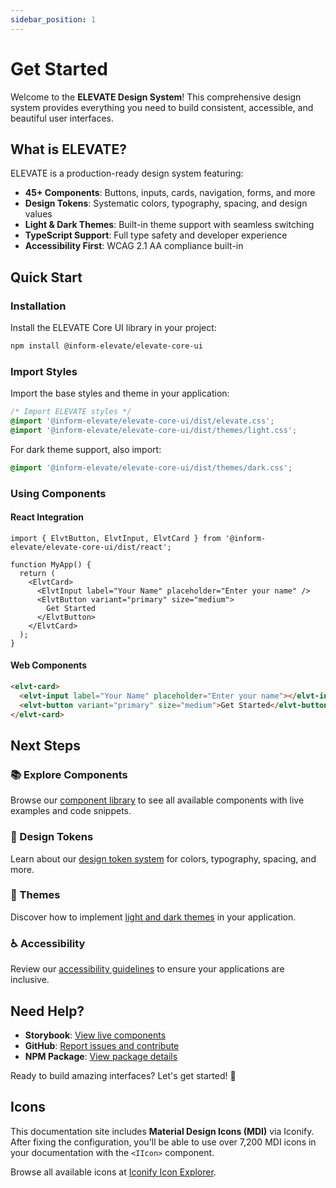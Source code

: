 ```yaml
---
sidebar_position: 1
---
```


# Get Started

Welcome to the **ELEVATE Design System**! This comprehensive design system provides everything you need to build consistent, accessible, and beautiful user interfaces.

## What is ELEVATE?

ELEVATE is a production-ready design system featuring:

- **45+ Components**: Buttons, inputs, cards, navigation, forms, and more
- **Design Tokens**: Systematic colors, typography, spacing, and design values
- **Light & Dark Themes**: Built-in theme support with seamless switching
- **TypeScript Support**: Full type safety and developer experience
- **Accessibility First**: WCAG 2.1 AA compliance built-in

## Quick Start

### Installation

Install the ELEVATE Core UI library in your project:

```bash
npm install @inform-elevate/elevate-core-ui
```

### Import Styles

Import the base styles and theme in your application:

```css
/* Import ELEVATE styles */
@import '@inform-elevate/elevate-core-ui/dist/elevate.css';
@import '@inform-elevate/elevate-core-ui/dist/themes/light.css';
```

For dark theme support, also import:

```css
@import '@inform-elevate/elevate-core-ui/dist/themes/dark.css';
```

### Using Components

#### React Integration

```tsx
import { ElvtButton, ElvtInput, ElvtCard } from '@inform-elevate/elevate-core-ui/dist/react';

function MyApp() {
  return (
    <ElvtCard>
      <ElvtInput label="Your Name" placeholder="Enter your name" />
      <ElvtButton variant="primary" size="medium">
        Get Started
      </ElvtButton>
    </ElvtCard>
  );
}
```

#### Web Components

```html
<elvt-card>
  <elvt-input label="Your Name" placeholder="Enter your name"></elvt-input>
  <elvt-button variant="primary" size="medium">Get Started</elvt-button>
</elvt-card>
```

## Next Steps

### 📚 Explore Components

Browse our [component library](/docs/components) to see all available components with live examples and code snippets.

### 🎨 Design Tokens

Learn about our [design token system](/docs/design-tokens) for colors, typography, spacing, and more.

### 🌙 Themes

Discover how to implement [light and dark themes](/docs/themes) in your application.

### ♿ Accessibility

Review our [accessibility guidelines](/docs/accessibility) to ensure your applications are inclusive.

## Need Help?

- **Storybook**: [View live components](https://elevate-core-ui.inform-cloud.io)
- **GitHub**: [Report issues and contribute](https://github.com/inform-elevate/elevate-core-ui)
- **NPM Package**: [View package details](https://www.npmjs.com/package/@inform-elevate/elevate-core-ui)

Ready to build amazing interfaces? Let's get started! 🚀

## Icons

This documentation site includes **Material Design Icons (MDI)** via Iconify. After fixing the configuration, you'll be able to use over 7,200 MDI icons in your documentation with the `<IIcon>` component.

Browse all available icons at [Iconify Icon Explorer](https://icon-sets.iconify.design/mdi/).